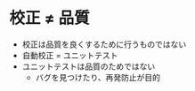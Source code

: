 # 校正 ≠ 品質

-   校正は品質を良くするために行うものではない
-   自動校正 = ユニットテスト
-   ユニットテストは品質のためではない
    -   バグを見つけたり、再発防止が目的
